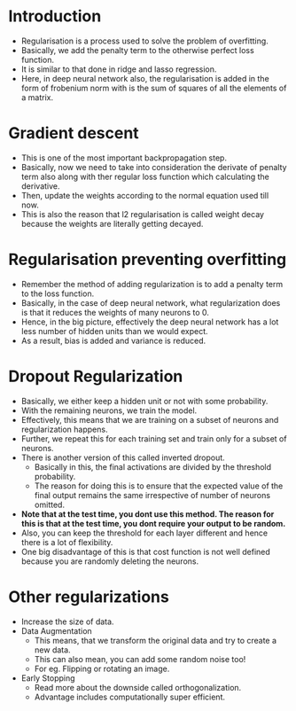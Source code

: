 # Introduction
* Regularisation is a process used to solve the problem of overfitting.
* Basically, we add the penalty term to the otherwise perfect loss function.
* It is similar to that done in ridge and lasso regression.
* Here, in deep neural network also, the regularisation is added in the form of frobenium norm with is the sum of squares of all the elements of a matrix.

# Gradient descent
* This is one of the most important backpropagation step.
* Basically, now we need to take into consideration the derivate of penalty term also along with ther regular loss function which calculating the derivative.
* Then, update the weights according to the normal equation used till now.
* This is also the reason that l2 regularisation is called weight decay because the weights are literally getting decayed.

# Regularisation preventing overfitting
* Remember the method of adding regularization is to add a penalty term to the loss function.
* Basically, in the case of deep neural network, what regularization does is that it reduces the weights of many neurons to 0.
* Hence, in the big picture, effectively the deep neural network has a lot less number of hidden units than we would expect.
* As a result, bias is added and variance is reduced.

# Dropout Regularization
* Basically, we either keep a hidden unit or not with some probability.
* With the remaining neurons, we train the model.
* Effectively, this means that we are training on a subset of neurons and regularization happens.
* Further, we repeat this for each training set and train only for a subset of neurons.
* There is another version of this called inverted dropout.
    * Basically in this, the final activations are divided by the threshold probability.
    * The reason for doing this is to ensure that the expected value of the final output remains the same irrespective of number of neurons omitted.
* **Note that at the test time, you dont use this method. The reason for this is that at the test time, you dont require your output to be random.**
* Also, you can keep the threshold for each layer different and hence there is a lot of flexibility.
* One big disadvantage of this is that cost function is not well defined because you are randomly deleting the neurons.

# Other regularizations
* Increase the size of data.
* Data Augmentation
    * This means, that we transform the original data and try to create a new data.
    * This can also mean, you can add some random noise too!
    * For eg. Flipping or rotating an image.
* Early Stopping
    * Read more about the downside called orthogonalization.
    * Advantage includes computationally super efficient.